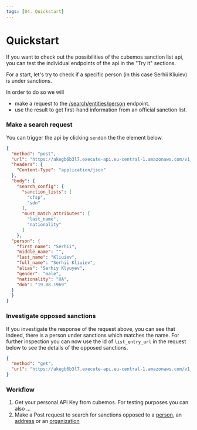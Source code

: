 ```yaml
---
tags: [04. Quickstart]
---
```


# Quickstart

If you want to check out the possibilities of the cubemos sanction list api, you can test the individual endpoints of the api in the "Try it" sections. 

For a start, let's try to check if a specific person (in this case Serhii Kliuiev) is under sanctions. 

In order to do so we will

- make a request to the [/search/entities/person](../swagger/sanctions_list.v1.yaml/paths/~1search~1location~1address/post) endpoint.
- use the result to get first-hand information from an official sanction list.

### Make a search request

You can trigger the api by clicking `send`on the the element below.

```json http
{
  "method": "post",
  "url": "https://akegb6b3l7.execute-api.eu-central-1.amazonaws.com/v1_staging/search/entities/person",
  "headers": {
    "Content-Type": "application/json"
  },
  "body": {
    "search_config": {
      "sanction_lists": [
        "cfsp",
        "sdn"
      ],
      "must_match_attributes": [
        "last_name",
        "nationality"
      ]
    },
  "person": {
    "first_name": "Serhii",
    "middle_name": "",
    "last_name": "Kliuiev",
    "full_name": "Serhii Kliuiev",
    "alias": "Serhiy Klyuyev",
    "gender": "male",
    "nationality": "UA",
    "dob": "19.08.1969"
  }
  }
}
```

### Investigate opposed sanctions

If you investigate the response of the request above, you can see that indeed, there is a person under sanctions which matches the name. For further inspection you can now use the id of `list_entry_url` in the request below to see the details of the opposed sanctions.

```json http
{
  "method": "get",
  "url": "https://akegb6b3l7.execute-api.eu-central-1.amazonaws.com/v1_staging/list/12345"
}
```

### Workflow

1. Get your personal API Key from cubemos. For testing purposes you can also ...
2. Make a Post request to search for sanctions opposed to a [person](../swagger/sanctions_list.v1.yaml/paths/~1search~1entities~1person/post), an [address](../swagger/sanctions_list.v1.yaml/paths/~1search~1location~1address/post) or an [organization](../swagger/sanctions_list.v1.yaml/paths/~1search~1entities~1organization/post)
